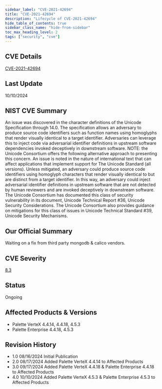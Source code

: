 ```yaml
---
sidebar_label: "CVE-2021-42694"
title: "CVE-2021-42694"
description: "Lifecycle of CVE-2021-42694"
hide_table_of_contents: true
sidebar_class_name: "hide-from-sidebar"
toc_max_heading_level: 2
tags: ["security", "cve"]
---
```


## CVE Details

[CVE-2021-42694](https://nvd.nist.gov/vuln/detail/CVE-2021-42694)

## Last Update

10/10/2024

## NIST CVE Summary

An issue was discovered in the character definitions of the Unicode Specification through 14.0. The specification allows
an adversary to produce source code identifiers such as function names using homoglyphs that render visually identical
to a target identifier. Adversaries can leverage this to inject code via adversarial identifier definitions in upstream
software dependencies invoked deceptively in downstream software. NOTE: the Unicode Consortium offers the following
alternative approach to presenting this concern. An issue is noted in the nature of international text that can affect
applications that implement support for The Unicode Standard (all versions). Unless mitigated, an adversary could
produce source code identifiers using homoglyph characters that render visually identical to but are distinct from a
target identifier. In this way, an adversary could inject adversarial identifier definitions in upstream software that
are not detected by human reviewers and are invoked deceptively in downstream software. The Unicode Consortium has
documented this class of security vulnerability in its document, Unicode Technical Report #36, Unicode Security
Considerations. The Unicode Consortium also provides guidance on mitigations for this class of issues in Unicode
Technical Standard #39, Unicode Security Mechanisms.

## Our Official Summary

Waiting on a fix from third party mongodb & calico vendors.

## CVE Severity

[8.3](https://nvd.nist.gov/vuln/detail/CVE-2021-42694)

## Status

Ongoing

## Affected Products & Versions

- Palette VerteX 4.4.14, 4.4.18, 4.5.3
- Palette Enterprise 4.4.18, 4.5.3

## Revision History

- 1.0 08/16/2024 Initial Publication
- 2.0 08/17/2024 Added Palette VerteX 4.4.14 to Affected Products
- 3.0 09/17/2024 Added Palette VerteX 4.4.18 & Palette Enterprise 4.4.18 to Affected Products
- 4.0 10/10/2024 Added Palette VerteX 4.5.3 & Palette Enterprise 4.5.3 to Affected Products
